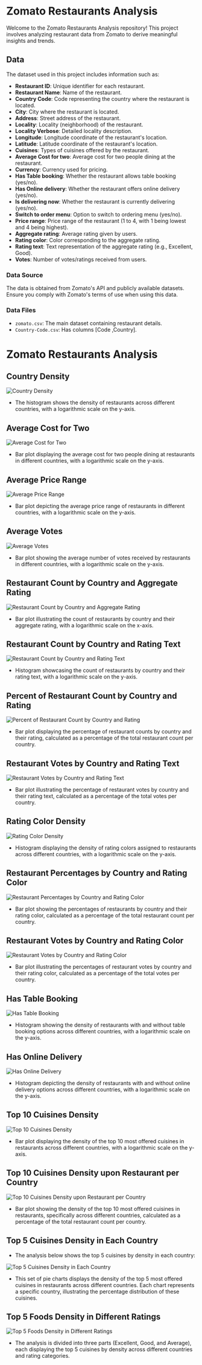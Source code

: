 # Zomato Restaurants Analysis

Welcome to the Zomato Restaurants Analysis repository! This project involves analyzing restaurant data from Zomato to derive meaningful insights and trends.

## Data

The dataset used in this project includes information such as:
- **Restaurant ID**: Unique identifier for each restaurant.
- **Restaurant Name**: Name of the restaurant.
- **Country Code**: Code representing the country where the restaurant is located.
- **City**: City where the restaurant is located.
- **Address**: Street address of the restaurant.
- **Locality**: Locality (neighborhood) of the restaurant.
- **Locality Verbose**: Detailed locality description.
- **Longitude**: Longitude coordinate of the restaurant's location.
- **Latitude**: Latitude coordinate of the restaurant's location.
- **Cuisines**: Types of cuisines offered by the restaurant.
- **Average Cost for two**: Average cost for two people dining at the restaurant.
- **Currency**: Currency used for pricing.
- **Has Table booking**: Whether the restaurant allows table booking (yes/no).
- **Has Online delivery**: Whether the restaurant offers online delivery (yes/no).
- **Is delivering now**: Whether the restaurant is currently delivering (yes/no).
- **Switch to order menu**: Option to switch to ordering menu (yes/no).
- **Price range**: Price range of the restaurant (1 to 4, with 1 being lowest and 4 being highest).
- **Aggregate rating**: Average rating given by users.
- **Rating color**: Color corresponding to the aggregate rating.
- **Rating text**: Text representation of the aggregate rating (e.g., Excellent, Good).
- **Votes**: Number of votes/ratings received from users.

### Data Source

The data is obtained from Zomato's API and publicly available datasets. Ensure you comply with Zomato's terms of use when using this data.

### Data Files

- `zomato.csv`: The main dataset containing restaurant details.
- `Country-Code.csv`: Has columns [Code ,Country].

# Zomato Restaurants Analysis

## Country Density

![Country Density](plot_country_density.png)

- The histogram shows the density of restaurants across different countries, with a logarithmic scale on the y-axis.

## Average Cost for Two

![Average Cost for Two](plot_avg_cost.png)

- Bar plot displaying the average cost for two people dining at restaurants in different countries, with a logarithmic scale on the y-axis.

## Average Price Range

![Average Price Range](plot_avg_price_range.png)

- Bar plot depicting the average price range of restaurants in different countries, with a logarithmic scale on the y-axis.

## Average Votes

![Average Votes](plot_avg_votes.png)

- Bar plot showing the average number of votes received by restaurants in different countries, with a logarithmic scale on the y-axis.

## Restaurant Count by Country and Aggregate Rating

![Restaurant Count by Country and Aggregate Rating](plot_restaurant_count_rating.png)

- Bar plot illustrating the count of restaurants by country and their aggregate rating, with a logarithmic scale on the x-axis.

## Restaurant Count by Country and Rating Text

![Restaurant Count by Country and Rating Text](plot_restaurant_count_rating_text.png)

- Histogram showcasing the count of restaurants by country and their rating text, with a logarithmic scale on the y-axis.

## Percent of Restaurant Count by Country and Rating

![Percent of Restaurant Count by Country and Rating](plot_percent_rating.png)

- Bar plot displaying the percentage of restaurant counts by country and their rating, calculated as a percentage of the total restaurant count per country.

## Restaurant Votes by Country and Rating Text

![Restaurant Votes by Country and Rating Text](plot_votes_rating.png)

- Bar plot illustrating the percentage of restaurant votes by country and their rating text, calculated as a percentage of the total votes per country.

## Rating Color Density

![Rating Color Density](plot_rating_color.png)

- Histogram displaying the density of rating colors assigned to restaurants across different countries, with a logarithmic scale on the y-axis.

## Restaurant Percentages by Country and Rating Color

![Restaurant Percentages by Country and Rating Color](plot_percent_rating_color.png)

- Bar plot showing the percentages of restaurants by country and their rating color, calculated as a percentage of the total restaurant count per country.

## Restaurant Votes by Country and Rating Color

![Restaurant Votes by Country and Rating Color](plot_votes_rating_color.png)

- Bar plot illustrating the percentages of restaurant votes by country and their rating color, calculated as a percentage of the total votes per country.

## Has Table Booking

![Has Table Booking](plot_has_table_booking.png)

- Histogram showing the density of restaurants with and without table booking options across different countries, with a logarithmic scale on the y-axis.

## Has Online Delivery

![Has Online Delivery](plot_has_online_delivery.png)

- Histogram depicting the density of restaurants with and without online delivery options across different countries, with a logarithmic scale on the y-axis.

## Top 10 Cuisines Density

![Top 10 Cuisines Density](plot_top_10_cuisines.png)

- Bar plot displaying the density of the top 10 most offered cuisines in restaurants across different countries, with a logarithmic scale on the y-axis.

## Top 10 Cuisines Density upon Restaurant per Country

![Top 10 Cuisines Density upon Restaurant per Country](plot_top_10_cuisines_country.png)

- Bar plot showing the density of the top 10 most offered cuisines in restaurants, specifically across different countries, calculated as a percentage of the total restaurant count per country.

## Top 5 Cuisines Density in Each Country

- The analysis below shows the top 5 cuisines by density in each country:

![Top 5 Cuisines Density in Each Country](Top_5_Cuisines_Density_in_each_Country.png)

- This set of pie charts displays the density of the top 5 most offered cuisines in restaurants across different countries. Each chart represents a specific country, illustrating the percentage distribution of these cuisines.

## Top 5 Foods Density in Different Ratings

![Top 5 Foods Density in Different Ratings](plot_top_5_foods_ratings.png)

- The analysis is divided into three parts (Excellent, Good, and Average), each displaying the top 5 cuisines by density across different countries and rating categories.


